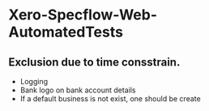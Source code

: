 # Xero-Specflow-Web-AutomatedTests
## Exclusion due to time consstrain.
 - Logging 
 - Bank logo on bank account details
 - If a default business is not exist, one should be create
